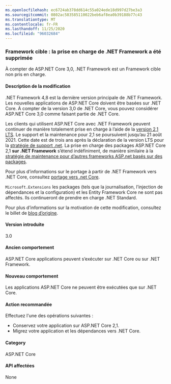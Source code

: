 ```yaml
---
ms.openlocfilehash: ec6724ab378dd614c55a024ede18d997d27be3a3
ms.sourcegitcommit: 0802ac583585110022beb6af8ea0b39188b77c43
ms.translationtype: MT
ms.contentlocale: fr-FR
ms.lasthandoff: 11/25/2020
ms.locfileid: "96032684"
---
```

### <a name="target-framework-net-framework-support-dropped"></a>Framework cible : la prise en charge de .NET Framework a été supprimée

À compter de ASP.NET Core 3,0, .NET Framework est un Framework cible non pris en charge.

#### <a name="change-description"></a>Description de la modification

.NET Framework 4,8 est la dernière version principale de .NET Framework. Les nouvelles applications de ASP.NET Core doivent être basées sur .NET Core. À compter de la version 3,0 de .NET Core, vous pouvez considérer ASP.NET Core 3,0 comme faisant partie de .NET Core.

Les clients qui utilisent ASP.NET Core avec .NET Framework peuvent continuer de manière totalement prise en charge à l’aide de la [version 2,1 LTS](https://dotnet.microsoft.com/download/dotnet-core/2.1). Le support et la maintenance pour 2,1 se poursuivent jusqu’au 21 août 2021. Cette date est de trois ans après la déclaration de la version LTS pour la [stratégie de support .net](https://dotnet.microsoft.com/platform/support-policy). La prise en charge des packages ASP.NET Core 2,1 **sur .NET Framework** s’étend indéfiniment, de manière similaire à la [stratégie de maintenance pour d’autres frameworks ASP.net basés sur des packages](https://dotnet.microsoft.com/platform/support/policy/aspnet).

Pour plus d’informations sur le portage à partir de .NET Framework vers .NET Core, consultez [portage vers .net Core](~/docs/core/porting/index.md).

`Microsoft.Extensions` les packages (tels que la journalisation, l’injection de dépendances et la configuration) et les Entity Framework Core ne sont pas affectés. Ils continueront de prendre en charge .NET Standard.

Pour plus d’informations sur la motivation de cette modification, consultez le billet de [blog d’origine](https://devblogs.microsoft.com/aspnet/a-first-look-at-changes-coming-in-asp-net-core-3-0/).

#### <a name="version-introduced"></a>Version introduite

3.0

#### <a name="old-behavior"></a>Ancien comportement

ASP.NET Core applications peuvent s’exécuter sur .NET Core ou sur .NET Framework.

#### <a name="new-behavior"></a>Nouveau comportement

Les applications ASP.NET Core ne peuvent être exécutées que sur .NET Core.

#### <a name="recommended-action"></a>Action recommandée

Effectuez l'une des opérations suivantes :

- Conservez votre application sur ASP.NET Core 2,1.
- Migrez votre application et les dépendances vers .NET Core.

#### <a name="category"></a>Category

ASP.NET Core

#### <a name="affected-apis"></a>API affectées

None

<!-- 

#### Affected APIs

Not detectable via API analysis

-->
